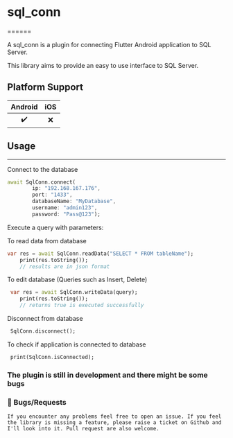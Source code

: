 # sql_conn
======

A sql_conn is a plugin for connecting Flutter Android application to SQL Server.

This library aims to provide an easy to use interface to SQL Server.


## Platform Support

| Android | iOS |
| :-----: | :-: |
|   ✔️    | ❌️  |

## Usage
-----

Connect to the database

```dart
await SqlConn.connect(
        ip: "192.168.167.176",
        port: "1433",
        databaseName: "MyDatabase",
        username: "admin123",
        password: "Pass@123");
```

Execute a query with parameters:

To read data from database
```dart
var res = await SqlConn.readData("SELECT * FROM tableName");
    print(res.toString());
    // results are in json format
```


To edit database (Queries such as Insert, Delete)
```dart
 var res = await SqlConn.writeData(query);
    print(res.toString());
    // returns true is executed successfully
```

Disconnect from database
```dart
 SqlConn.disconnect();
```

To check if application is connected to database
```dart
 print(SqlConn.isConnected);
```

### The plugin is still in development and there might be some bugs

### 🐛 Bugs/Requests
    If you encounter any problems feel free to open an issue. If you feel the library is missing a feature, please raise a ticket on Github and I'll look into it. Pull request are also welcome.